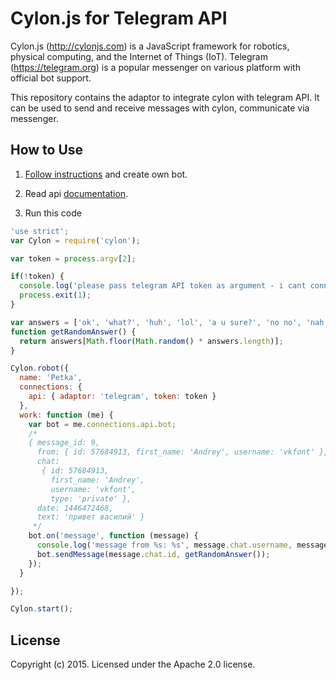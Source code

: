 # Cylon.js for Telegram API

Cylon.js (http://cylonjs.com) is a JavaScript framework for robotics, physical computing, and the Internet of Things (IoT). Telegram (https://telegram.org) is a popular messenger on various platform with official bot support.

This repository contains the adaptor to integrate cylon with telegram API. It can be used to send and receive messages with cylon, communicate via messenger.

## How to Use

1) [Follow instructions](https://telegram.me/BotFather) and create own bot.

2) Read api [documentation](https://github.com/yagop/node-telegram-bot-api).

3) Run this code

```javascript
'use strict';
var Cylon = require('cylon');

var token = process.argv[2];

if(!token) {
  console.log('please pass telegram API token as argument - i cant connect');
  process.exit(1);
}

var answers = ['ok', 'what?', 'huh', 'lol', 'a u sure?', 'no no', 'nah', 'yeh', 'yep', 'nope', 'rofl', ':)', ';))'];
function getRandomAnswer() {
  return answers[Math.floor(Math.random() * answers.length)];
}

Cylon.robot({
  name: 'Petka',
  connections: {
    api: { adaptor: 'telegram', token: token }
  },
  work: function (me) {
    var bot = me.connections.api.bot;
    /*
    { message_id: 9,
      from: { id: 57684913, first_name: 'Andrey', username: 'vkfont' },
      chat:
       { id: 57684913,
         first_name: 'Andrey',
         username: 'vkfont',
         type: 'private' },
      date: 1446472468,
      text: 'привет василий' }
     */
    bot.on('message', function (message) {
      console.log('message from %s: %s', message.chat.username, message.text);
      bot.sendMessage(message.chat.id, getRandomAnswer());
    });
  }

});

Cylon.start();
```

## License

Copyright (c) 2015. Licensed under the Apache 2.0 license.
